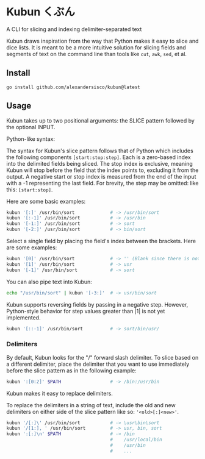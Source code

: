 # Kubun  くぶん 

A CLI for slicing and indexing delimiter-separated text

Kubun draws inspiration from the way that Python makes it easy to slice and dice lists. It is meant to be a more intuitive solution for slicing fields and segments of text on the command line than tools like `cut`, `awk`, `sed`, et al.

## Install
```
go install github.com/alexandersisco/kubun@latest
```

## Usage
Kubun takes up to two positional arguments: the SLICE pattern followed by the optional INPUT. 

Python-like syntax:

The syntax for Kubun's slice pattern follows that of Python which includes the following components `[start:stop:step]`. Each is a zero-based index into the delimited fields being sliced. The stop index is exclusive, meaning Kubun will stop before the field that the index points to, excluding it from the output. A negative start or stop index is measured from the end of the input with a -1 representing the last field. For brevity, the step may be omitted: like this: `[start:stop]`.

Here are some basic examples:
```bash
kubun '[:]' /usr/bin/sort             # -> /usr/bin/sort
kubun '[:-1]' /usr/bin/sort           # -> /usr/bin
kubun '[-1:]' /usr/bin/sort           # -> sort
kubun '[-2:]' /usr/bin/sort           # -> bin/sort
```
Select a single field by placing the field's index between the brackets. Here are some examples:
```bash
kubun '[0]' /usr/bin/sort             # -> '' (Blank since there is nothing before the first delimiter)
kubun '[1]' /usr/bin/sort             # -> usr
kubun '[-1]' /usr/bin/sort            # -> sort
```
You can also pipe text into Kubun:
```bash
echo "/usr/bin/sort" | kubun '[-3:]'  # -> usr/bin/sort
```
Kubun supports reversing fields by passing in a negative step. However, Python-style behavior for step values greater than |1| is not yet implemented.
```bash
kubun '[::-1]' /usr/bin/sort          # -> sort/bin/usr/
```
### Delimiters
By default, Kubun looks for the "/" forward slash delimiter. To slice based on a different delimiter, place the delimiter that you want to use immediately before the slice pattern as in the following example:
```bash
kubun ':[0:2]' $PATH                  # -> /bin:/usr/bin
```
Kubun makes it easy to replace delimiters.

To replace the delimiters in a string of text, include the old and new delimiters on either side of the slice pattern like so: `'<old>[:]<new>'`.
```bash
kubun '/[:]\' /usr/bin/sort           # -> \usr\bin\sort
kubun '/[1:], ' /usr/bin/sort         # -> usr, bin, sort
kubun ':[:]\n' $PATH                  # -> /bin
                                      #    /usr/local/bin
                                      #    /usr/bin
                                      #    ...
```


